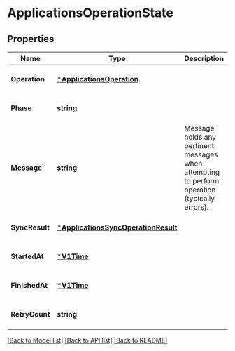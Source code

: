 # ApplicationsOperationState

## Properties
Name | Type | Description | Notes
------------ | ------------- | ------------- | -------------
**Operation** | [***ApplicationsOperation**](applicationsOperation.md) |  | [optional] [default to null]
**Phase** | **string** |  | [optional] [default to null]
**Message** | **string** | Message holds any pertinent messages when attempting to perform operation (typically errors). | [optional] [default to null]
**SyncResult** | [***ApplicationsSyncOperationResult**](applicationsSyncOperationResult.md) |  | [optional] [default to null]
**StartedAt** | [***V1Time**](v1Time.md) |  | [optional] [default to null]
**FinishedAt** | [***V1Time**](v1Time.md) |  | [optional] [default to null]
**RetryCount** | **string** |  | [optional] [default to null]

[[Back to Model list]](../README.md#documentation-for-models) [[Back to API list]](../README.md#documentation-for-api-endpoints) [[Back to README]](../README.md)

